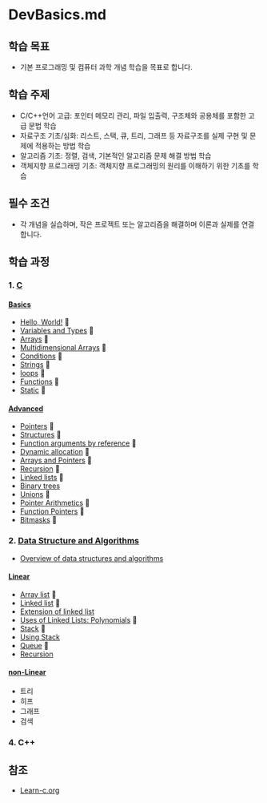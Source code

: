 # DevBasics.md

## 학습 목표
- 기본 프로그래밍 및 컴퓨터 과학 개념 학습을 목표로 합니다.

## 학습 주제
- C/C++언어 고급: 포인터 메모리 관리, 파일 입출력, 구조체와 공용체를 포함한 고급 문법 학습
- 자료구조 기초/심화: 리스트, 스택, 큐, 트리, 그래프 등 자료구조를 실제 구현 및 문제에 적용하는 방법 학습
- 알고리즘 기초: 정렬, 검색, 기본적인 알고리즘 문제 해결 방법 학습
- 객체지향 프로그래밍 기초: 객체지향 프로그래밍의 원리를 이해하기 위한 기초를 학습


## 필수 조건
- 각 개념을 실습하며, 작은 프로젝트 또는 알고리즘을 해결하며 이론과 실제를 연결합니다.

## 학습 과정
### 1. [C](C_language)
#### [Basics](C_language/1_Basics)
- [Hello, World!](C_language/1_Basics/1_Hello_C) 📌 
- [Variables and Types](C_language/1_Basics/2_VariablesNTypes_C) 📌 
- [Arrays](C_language/1_Basics/3_Arrays_C) 📌 
- [Multidimensional Arrays](C_language/1_Basics/4_MultidimensionalArrays_C) 📌 
- [Conditions](C_language/1_Basics/5_Conditions_C) 📌 
- [Strings](C_language/1_Basics/6_Strings_C) 📌 
- [loops](C_language/1_Basics/7_Loops_C) 📌 
- [Functions](C_language/1_Basics/8_Functions_C) 📌 
- [Static](C_language/1_Basics/9_Static_C) 📌 
#### [Advanced](C_language/2_Advanced)
- [Pointers](C_language/2_Advanced/1_Pointers_C) 📌 
- [Structures](C_language/2_Advanced/2_Structures_C) 📌 
- [Function arguments by reference](C_language/2_Advanced/3_Function_arguments_by_reference_C) 📌 
- [Dynamic allocation](C_language/2_Advanced/4_Dynamic_allocation_C) 📌 
- [Arrays and Pointers](C_language/2_Advanced/5_ArrayNPointers_C) 📌 
- [Recursion](C_language/2_Advanced/6_Recursion_C) 📌 
- [Linked lists](C_language/2_Advanced/7_LinkedLists_C) 📌 
- [Binary trees](C_language/2_Advanced/8_Binary_trees_C)
- [Unions](C_language/2_Advanced/9_Unions_C) 📌
- [Pointer Arithmetics](C_language/2_Advanced/10_Pointer_Arithmetics_C) 📌
- [Function Pointers](C_language/2_Advanced/11_Function_Pointers_C) 📌
- [Bitmasks](C_language/2_Advanced/12_Bitmasks) 📌

### 2. [Data Structure and Algorithms](DSNA)
- [Overview of data structures and algorithms](DSNA/Data_structure_Algorithms.md)
#### [Linear](DSNA/Linear)
- [Array list](DSNA/Linear/1_ArrayList) 📌
- [Linked list](DSNA/Linear/2_LinkedList) 📌
- [Extension of linked list](DSNA/Linear/3_LinkedList_Expansion)
- [Uses of Linked Lists: Polynomials](DSNA/Linear/4_LinkedList_Polynomial) 📌
- [Stack](DSNA/Linear/5_Stack) 📌
- [Using Stack](DSNA/Linear/6_Using_Stack/)
- [Queue](DSNA/Linear/7_Queue) 📌
- [Recursion](DSNA/Linear/8_Recursion)
#### [non-Linear](DSNA/non-Linear)
- 트리
- 히프
- 그래프
- 검색

### 4. C++

## 참조
* [Learn-c.org](https://www.learn-c.org/)
